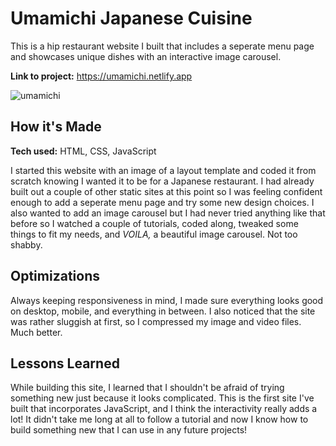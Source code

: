 # Umamichi Japanese Cuisine
This is a hip restaurant website I built that includes a seperate menu page and showcases unique dishes with an interactive image carousel.

**Link to project:** https://umamichi.netlify.app

![umamichi](https://user-images.githubusercontent.com/106822556/177653538-cd2dd8ec-4c12-4c1a-ac8f-afe822026d02.png)

## How it's Made
**Tech used:** HTML, CSS, JavaScript

I started this website with an image of a layout template and coded it from scratch knowing I wanted it to be for a Japanese restaurant. I had already built out a couple of other static sites at this point so I was feeling confident enough to add a seperate menu page and try some new design choices. I also wanted to add an image carousel but I had never tried anything like that before so I watched a couple of tutorials, coded along, tweaked some things to fit my needs, and *VOILA,* a beautiful image carousel. Not too shabby.

## Optimizations
Always keeping responsiveness in mind, I made sure everything looks good on desktop, mobile, and everything in between. I also noticed that the site was rather sluggish at first, so I compressed my image and video files. Much better.

## Lessons Learned
While building this site, I learned that I shouldn't be afraid of trying something new just because it looks complicated. This is the first site I've built that incorporates JavaScript, and I think the interactivity really adds a lot! It didn't take me long at all to follow a tutorial and now I know how to build something new that I can use in any future projects!
